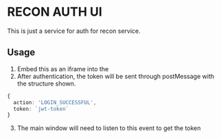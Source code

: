 # RECON AUTH UI 
This is just a service for auth for recon service. 

## Usage
1. Embed this as an iframe into the
2. After authentication, the token will be sent through postMessage with the structure shown.

```ts
{
  action: 'LOGIN_SUCCESSFUL',
  token: `jwt-token`
}
```
3. The main window will need to listen to this event to get the token

